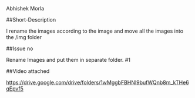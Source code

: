 Abhishek Morla 



##Short-Description 

I rename the images according to the image and move all the images into the /img folder


##Issue no

Rename Images and put them in separate folder. #1


##Video attached 

https://drive.google.com/drive/folders/1wMggbFBHNI9bufWQnb8m_kTHe6qEpvf5
